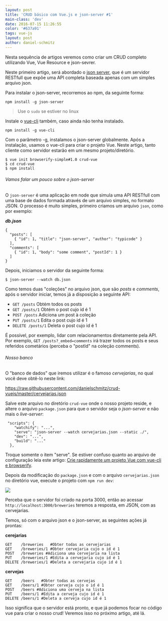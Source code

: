 ```yaml
---
layout: post
title: 'CRUD básico com Vue.js e json-server #1'
main-class: 'dev'
date: 2016-07-15 11:26:55 
color: '#637a91'
tags: vue-js
layout: post
author: daniel-schmitz
---
```


Nesta sequência de artigos veremos como criar um CRUD completo utilizando Vue, Vue Resource e json-sevrer.

Neste primeiro artigo, será abordado o [json server](https://github.com/typicode/json-server), que é um servidor RESTfull que expõe uma API completa baseada apenas com um simples arquivo json.

Para instalar o json-server, recorremos ao npm, da seguinte forma:

```
npm install -g json-server 
```

> Use o `sudo` se estiver no linux

Instale o [vue-cli](https://github.com/vuejs/vue-cli) também, caso ainda não tenha instalado.

```
npm install -g vue-cli
```

Com o parâmetro -g,  instalamos o json-server globalmente. Após a instalação, usamos o vue-cli para criar o projeto Vue. Neste artigo, tanto cliente como servidor estarão em um mesmo projeto/diretório.

```
$ vue init browserify-simple#1.0 crud-vue
$ cd crud-vue
$ npm install
```

###### Vamos falar um pouco sobre o json-server

O  `json-server` é uma aplicação em node que simula uma API RESTfull com uma base de dados formada através de um arquivo simples, no formato JSON. O processo é muito simples, primeiro criamos um arquivo `json`, como por exemplo:


***db.json***
```
{
  "posts": [
    { "id": 1, "title": "json-server", "author": "typicode" }
  ],
  "comments": [
    { "id": 1, "body": "some comment", "postId": 1 }
  ]
}
```

Depois, iniciamos o servidor da seguinte forma:

```
$ json-server --watch db.json
```

Como temos duas "coleções" no arquivo json, que são *posts* e *comments*, após o servidor iniciar, temos já a disposição a seguinte API:

- `GET /posts` Obtém todos os posts
- `GET /posts/1` Obtém o post cujo id é 1
- `POST /posts` Adiciona um post à coleção
- `PUT /posts/1` Edita o post cujo id é 1
- `DELETE /posts/1` Deleta o post cujo id é 1

É possível, por exemplo, lidar com relacionamentos diretamente pela API. Por exemplo, `GET /posts?_embed=comments` irá trazer todos os posts e seus referidos cometários (perceba o "postId" na coleção comments).

###### Nosso banco
O "banco de dados" que iremos utilizar é o famoso *cervejarias*, no qual você deve obtê-lo neste link: 

https://raw.githubusercontent.com/danielschmitz/crud-vuejs/master/cervejarias.json

Salve este arquivo no diretório `crud-vue` onde o nosso projeto reside, e altere o arquivo `package.json` para que o servidor seja o *json-server* e não mais o *live-server*:

```
 "scripts": {
    "watchify": "...",
    "serve": "json-server --watch cervejarias.json --static ./",
    "dev": "...",
    "build": "..."
  },
``` 

Troque somente o item "serve". Se estiver confuso quanto ao arquivo de configuração leia este artigo: [Crie rapidamente um projeto Vue com vue-cli e browserify](http://www.vuejs-brasil.com.br/crie-rapidamente-um-projeto-vue-com-vue-cli-e-browserify/).

Depois da modificação do `package.json` e com o arquivo `cervejarias.json` no diretório vue, execute o projeto com `npm run dev`:

![](/content/images/2016/07/2016-07-15-08_13_27-npm-1.png)

Perceba que o servidor foi criado na porta 3000, então ao acessar `http://localhost:3000/breweries` teremos a resposta, em JSON, com as cervejarias. 

Temos, só com o arquivo json e o json-server, as seguintes ações já prontas:

**cerejarias**
```
GET    /breweries   #Obter todas as cervejarias 
GET    /breweries/1 #Obter cervejaria cujo o id é 1
POST   /breweries #Adiciona uma cervejaria na lista 
PUT    /breweries/1 #Edita a cervejaria cujo id é 1
DELETE /breweries/1 #Deleta a cervejaria cujo id é 1
```

**cervejas**
```
GET    /beers   #Obter todas as cervejas 
GET    /beers/1 #Obter cerveja cujo o id é 1
POST   /beers #Adiciona uma cerveja na lista 
PUT    /beers/1 #Edita a cerveja cujo id é 1
DELETE /beers/1 #Deleta a cerveja cujo id é 1
```

Isso significa que o servidor está pronto, e que já podemos focar no código vue para criar o nosso crud! Veremos isso no próximo artigo, até lá.


